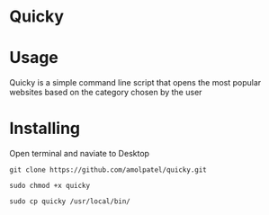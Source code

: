 # Quicky

# Usage
Quicky is a simple command line script that opens the most popular websites based on the category chosen by the user

# Installing

Open terminal and naviate to Desktop

```
git clone https://github.com/amolpatel/quicky.git
```
```
sudo chmod +x quicky
```
```
sudo cp quicky /usr/local/bin/
```
